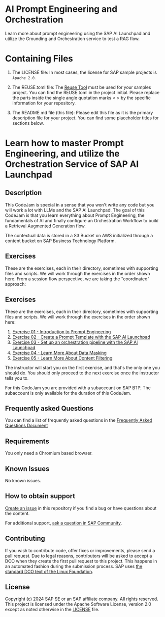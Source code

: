 # AI Prompt Engineering and Orchestration
Learn more about prompt engineering using the SAP AI Launchpad and utilize the Grounding and Orchestration service to test a RAG flow.

# Containing Files

1. The LICENSE file:
In most cases, the license for SAP sample projects is `Apache 2.0`.

2. The REUSE.toml file: 
The [Reuse Tool](https://reuse.software/) must be used for your samples project. You can find the REUSE.toml in the project initial. Please replace the parts inside the single angle quotation marks < > by the specific information for your repository.

3. The README.md file (this file):
Please edit this file as it is the primary description file for your project. You can find some placeholder titles for sections below.

# Learn how to master Prompt Engineering, and utilize the Orchestration Service of SAP AI Launchpad
<!-- Please include descriptive title -->

<!--- Register repository https://api.reuse.software/register, then add REUSE badge:
[![REUSE status](https://api.reuse.software/badge/github.com/SAP-samples/REPO-NAME)](https://api.reuse.software/info/github.com/SAP-samples/REPO-NAME)
-->

## Description
This CodeJam is special in a sense that you won't write any code but you will work a lot with LLMs and the SAP AI Launchpad. The goal of this CodeJam is that you learn everything about Prompt Engineering, the fundamentals of AI and finally configure an Orchestration Workflow to build a Retrieval Augmented Generation flow.

The contextual data is stored in a S3 Bucket on AWS initialized through a content bucket on SAP Business Technology Platform.

## Exercises

These are the exercises, each in their directory, sometimes with supporting files and scripts. We will work through the exercises in the order shown here. From a session flow perspective, we are taking the "coordinated" approach:

## Exercises

These are the exercises, each in their directory, sometimes with supporting files and scripts. We will work through the exercises in the order shown here:

1. [Exercise 01 - Introduction to Prompt Engineering](exercises/01-intro-prompt-engineering/readme.md)
2. [Exercise 02 - Create a Prompt Template with the SAP AI Launchpad](exercises/02-create-prompt-template/readme.md)
3. [Exercise 03 - Set up an orchestration pipeline with the SAP AI Launchpad](exercises/03-setup-orchestration-pipeline/readme.md)
4. [Exercise 04 - Learn More About Data Masking](exercises/04-orchestration-test-anonymization-pseudonymization/readme.md)
5. [Exercise 05 - Learn More About Content Filtering](exercises/05-orchestration-test-input-output-filtering/readme.md)

The instructor will start you on the first exercise, and that's the only one you should do. You should only proceed to the next exercise once the instructor tells you to.

For this CodeJam you are provided with a subaccount on SAP BTP. The subaccount is only available for the duration of this CodeJam.

## Frequently asked Questions

You can find a list of frequently asked questions in the [Frequently Asked Questions Document](./frequently-asked-questions.md)

## Requirements

You only need a Chromium based browser.

## Known Issues
No known issues.

## How to obtain support
[Create an issue](https://github.com/SAP-samples/<repository-name>/issues) in this repository if you find a bug or have questions about the content.
 
For additional support, [ask a question in SAP Community](https://answers.sap.com/questions/ask.html).

## Contributing
If you wish to contribute code, offer fixes or improvements, please send a pull request. Due to legal reasons, contributors will be asked to accept a DCO when they create the first pull request to this project. This happens in an automated fashion during the submission process. SAP uses [the standard DCO text of the Linux Foundation](https://developercertificate.org/).

## License
Copyright (c) 2024 SAP SE or an SAP affiliate company. All rights reserved. This project is licensed under the Apache Software License, version 2.0 except as noted otherwise in the [LICENSE](LICENSE) file.
